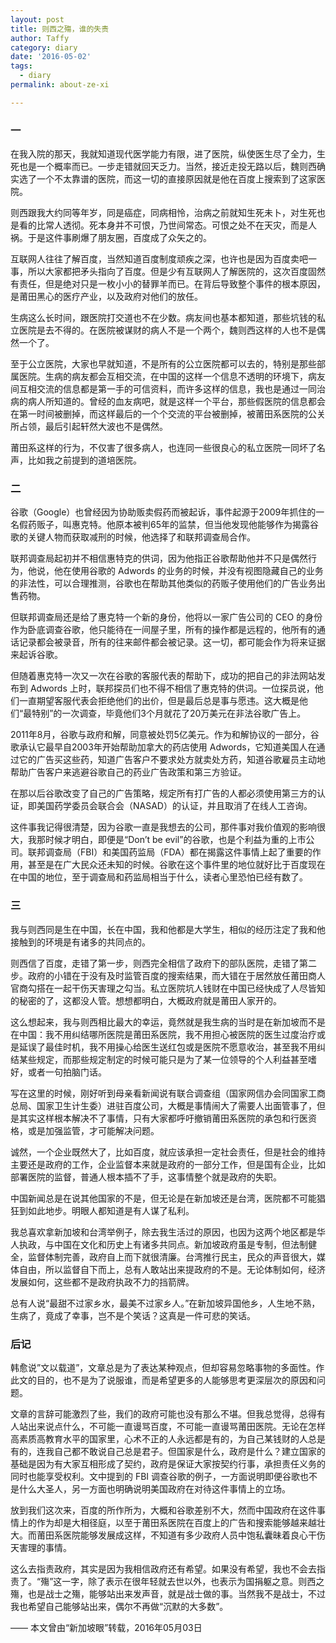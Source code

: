 ```yaml
---
layout: post
title: 则西之殤，谁的失责
author: Taffy
category: diary
date: '2016-05-02'
tags:
  - diary
permalink: about-ze-xi

---
```


### 一

在我入院的那天，我就知道现代医学能力有限，进了医院，纵使医生尽了全力，生死也是一个概率而已。一步走错就回天乏力。当然，接近走投无路以后，魏则西确实选了一个不太靠谱的医院，而这一切的直接原因就是他在百度上搜索到了这家医院。

则西跟我大约同等年岁，同是癌症，同病相怜，治病之前就知生死未卜，对生死也是看的比常人透彻。死本身并不可恨，乃世间常态。可恨之处不在天灾，而是人祸。于是这件事刷爆了朋友圈，百度成了众矢之的。

互联网人往往了解百度，当然知道百度制度顽疾之深，也许也是因为百度卖吧一事，所以大家都把矛头指向了百度。但是少有互联网人了解医院的，这次百度固然有责任，但是绝对只是一枚小小的替罪羊而已。在背后导致整个事件的根本原因，是莆田黑心的医疗产业，以及政府对他们的放任。

生病这么长时间，跟医院打交道也不在少数。病友间也基本都知道，那些坑钱的私立医院是去不得的。在医院被谋财的病人不是一个两个，魏则西这样的人也不是偶然一个了。

至于公立医院，大家也早就知道，不是所有的公立医院都可以去的，特别是那些部属医院。生病的病友都会互相交流，在中国的这样一个信息不透明的环境下，病友间互相交流的信息都是第一手的可信资料，而许多这样的信息，我也是通过一同治病的病人所知道的。曾经的血友病吧，就是这样一个平台，那些假医院的信息都会在第一时间被删掉，而这样最后的一个个交流的平台被删掉，被莆田系医院的公关所占领，最后引起轩然大波也不是偶然。

莆田系这样的行为，不仅害了很多病人，也连同一些很良心的私立医院一同坏了名声，比如我之前提到的道培医院。

### 二

谷歌（Google）也曾经因为协助贩卖假药而被起诉，事件起源于2009年抓住的一名假药贩子，叫惠克特。他原本被判65年的监禁，但当他发现他能够作为揭露谷歌的关键人物而获取减刑的时候，他选择了和联邦调查局合作。

联邦调查局起初并不相信惠特克的供词，因为他指正谷歌帮助他并不只是偶然行为，他说，他在使用谷歌的 Adwords 的业务的时候，并没有视图隐藏自己的业务的非法性，可以合理推测，谷歌也在帮助其他类似的药贩子使用他们的广告业务出售药物。

但联邦调查局还是给了惠克特一个新的身份，他将以一家广告公司的 CEO 的身份作为卧底调查谷歌，他只能待在一间屋子里，所有的操作都是远程的，他所有的通话记录都会被录音，所有的往来邮件都会被记录。这一切，都可能会作为将来证据来起诉谷歌。

但随着惠克特一次又一次在谷歌的客服代表的帮助下，成功的把自己的非法网站发布到 Adwords 上时，联邦探员们也不得不相信了惠克特的供词。一位探员说，他们一直期望客服代表会拒绝他们的出价，但是最后总是事与愿违。这大概是他们“最特别”的一次调查，毕竟他们3个月就花了20万美元在非法谷歌广告上。

2011年8月，谷歌与政府和解，同意被处罚5亿美元。作为和解协议的一部分，谷歌承认它最早自2003年开始帮助加拿大的药店使用 Adwords，它知道美国人在通过它的广告买这些药，知道广告客户不要求处方就卖处方药，知道谷歌雇员主动地帮助广告客户来逃避谷歌自己的药业广告政策和第三方验证。

在那以后谷歌改变了自己的广告策略，规定所有打广告的人都必须使用第三方的认证，即美国药学委员会联合会（NASAD）的认证，并且取消了在线人工咨询。

这件事我记得很清楚，因为谷歌一直是我想去的公司，那件事对我价值观的影响很大，我那时候才明白，即便是“Don’t be evil”的谷歌，也是个利益为重的上市公司。联邦调查局（FBI）和美国药监局（FDA）都在揭露这件事情上起了重要的作用，甚至是在广大民众还未知的时候。谷歌在这个事件里的地位就好比于百度现在在中国的地位，至于调查局和药监局相当于什么，读者心里恐怕已经有数了。

### 三

我与则西同是生在中国，长在中国，我和他都是大学生，相似的经历注定了我和他接触到的环境是有诸多的共同点的。

则西信了百度，走错了第一步，则西完全相信了政府下的部队医院，走错了第二步。政府的小错在于没有及时监管百度的搜索结果，而大错在于居然放任莆田商人官商勾搭在一起干伤天害理之勾当。私立医院坑人钱财在中国已经快成了人尽皆知的秘密的了，这都没人管。想想都明白，大概政府就是莆田人家开的。

这么想起来，我与则西相比最大的幸运，竟然就是我生病的当时是在新加坡而不是在中国：我不用纠结哪所医院是莆田系医院，我不用担心被医院的医生过度治疗或是延误了最佳时机，我不用操心给医生送红包或是医院不愿意收治，甚至我不用纠结某些规定，而那些规定制定的时候可能只是为了某一位领导的个人利益甚至嗜好，或者一句拍脑门话。

写在这里的时候，刚好听到母亲看新闻说有联合调查组（国家网信办会同国家工商总局、国家卫生计生委）进驻百度公司，大概是事情闹大了需要人出面管事了，但是其实这样根本解决不了事情，只有大家都呼吁撤销莆田系医院的承包和行医资格，或是加强监管，才可能解决问题。

诚然，一个企业既然大了，比如百度，就应该承担一定社会责任，但是社会的维持主要还是政府的工作，企业监督本来就是政府的一部分工作，但是国有企业，比如部署医院的监督，普通人根本插不了手，这事情整个就是政府的失职。

中国新闻总是在说其他国家的不是，但无论是在新加坡还是台湾，医院都不可能猖狂到如此地步。明眼人都知道是有人谋了私利。

我总喜欢拿新加坡和台湾举例子，除去我生活过的原因，也因为这两个地区都是华人执政，与中国在文化和历史上有诸多共同点。新加坡政府虽是专制，但法制健全，监督体制完善，政府自上而下就很清廉。台湾推行民主，民众的声音很大，媒体自由，所以监督自下而上，总有人敢站出来提政府的不是。无论体制如何，经济发展如何，这些都不是政府执政不力的挡箭牌。

总有人说“最甜不过家乡水，最美不过家乡人。”在新加坡异国他乡，人生地不熟，生病了，竟成了幸事，岂不是个笑话？这真是一件可悲的笑话。

### 后记

韩愈说”文以载道”，文章总是为了表达某种观点，但却容易忽略事物的多面性。作此文的目的，也不是为了说服谁，而是希望更多的人能够思考更深层次的原因和问题。

文章的言辞可能激烈了些，我们的政府可能也没有那么不堪。但我总觉得，总得有人站出来说点什么，不可能一直谩骂百度，不可能一直谩骂莆田医院。无论在怎样高素质高教育水平的国家里，心术不正的人永远都是有的，为自己某钱财的人总是有的，连我自己都不敢说自己总是君子。但国家是什么，政府是什么？建立国家的基础是因为有大家互相形成了契约，政府是保证大家按契约行事，承担责任义务的同时也能享受权利。文中提到的 FBI 调查谷歌的例子，一方面说明即便谷歌也不是什么大圣人，另一方面也明确说明美国政府在对待这件事情上的立场。

放到我们这次来，百度的所作所为，大概和谷歌差别不大，然而中国政府在这件事情上的作为却是大相径庭，以至于莆田系医院在百度上的广告和搜索能够越来越壮大。而莆田系医院能够发展成这样，不知道有多少政府人员中饱私囊昧着良心干伤天害理的事情。

这么去指责政府，其实是因为我相信政府还有希望。如果没有希望，我也不会去指责了。“殤”这一字，除了表示在很年轻就去世以外，也表示为国捐躯之意。则西之殤，也是战士之殤，能够站出来发声音，就是战士做的事。当然我不是战士，不过我也希望自己能够站出来，偶尔不再做“沉默的大多数”。

—— 本文曾由“新加坡眼”转载，2016年05月03日

